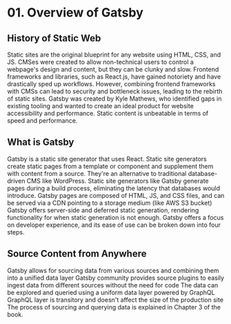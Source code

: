 # 01. Overview of Gatsby

## History of Static Web

Static sites are the original blueprint for any website using HTML, CSS, and JS.
CMSes were created to allow non-technical users to control a webpage's design and content, but they can be clunky and slow.
Frontend frameworks and libraries, such as React.js, have gained notoriety and have drastically sped up workflows.
However, combining frontend frameworks with CMSs can lead to security and bottleneck issues, leading to the rebirth of static sites.
Gatsby was created by Kyle Mathews, who identified gaps in existing tooling and wanted to create an ideal product for website accessibility and performance.
Static content is unbeatable in terms of speed and performance.

## What is Gatsby

Gatsby is a static site generator that uses React.
Static site generators create static pages from a template or component and supplement them with content from a source.
They're an alternative to traditional database-driven CMS like WordPress.
Static site generators like Gatsby generate pages during a build process, eliminating the latency that databases would introduce.
Gatsby pages are composed of HTML, JS, and CSS files, and can be served via a CDN pointing to a storage medium (like AWS S3 bucket)
Gatsby offers server-side and deferred static generation, rendering functionality for when static generation is not enough.
Gatsby offers a focus on developer experience, and its ease of use can be broken down into four steps.

## Source Content from Anywhere

Gatsby allows for sourcing data from various sources and combining them into a unified data layer
Gatsby community provides source plugins to easily ingest data from different sources without the need for code
The data can be explored and queried using a uniform data layer powered by GraphQL
GraphQL layer is transitory and doesn't affect the size of the production site
The process of sourcing and querying data is explained in Chapter 3 of the book.
